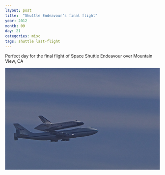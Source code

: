 ```yaml
---
layout: post
title:  "Shuttle Endeavour’s final flight"
year: 2012
month: 09
day: 21
categories: misc
tags: shuttle last-flight
---
```

Perfect day for the final flight of Space Shuttle Endeavour over Mountain View, CA

![Space Shuttle Endaevor](/gallery/space-shuttle-endeavor/shuttle_endeavor.jpg)
